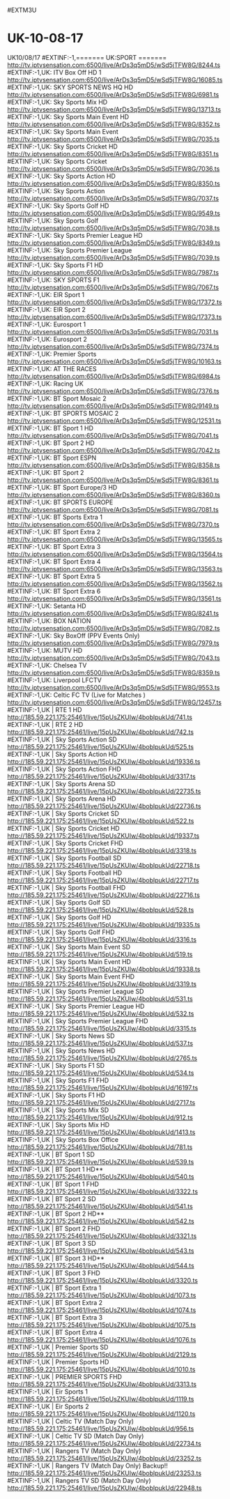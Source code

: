 #EXTM3U
# UK-10-08-17
UK10/08/17
#EXTINF:-1,=======   UK:SPORT   =======
http://tv.iptvsensation.com:6500/live/ArDs3q5mD5/wSd5jTFW8G/8244.ts
#EXTINF:-1,UK: ITV Box Off HD 1
http://tv.iptvsensation.com:6500/live/ArDs3q5mD5/wSd5jTFW8G/16085.ts
#EXTINF:-1,UK: SKY SPORTS NEWS HQ HD
http://tv.iptvsensation.com:6500/live/ArDs3q5mD5/wSd5jTFW8G/6981.ts
#EXTINF:-1,UK: Sky Sports Mix HD
http://tv.iptvsensation.com:6500/live/ArDs3q5mD5/wSd5jTFW8G/13713.ts
#EXTINF:-1,UK: Sky Sports Main Event HD
http://tv.iptvsensation.com:6500/live/ArDs3q5mD5/wSd5jTFW8G/8352.ts
#EXTINF:-1,UK: Sky Sports Main Event
http://tv.iptvsensation.com:6500/live/ArDs3q5mD5/wSd5jTFW8G/7035.ts
#EXTINF:-1,UK: Sky Sports Cricket HD
http://tv.iptvsensation.com:6500/live/ArDs3q5mD5/wSd5jTFW8G/8351.ts
#EXTINF:-1,UK: Sky Sports Cricket
http://tv.iptvsensation.com:6500/live/ArDs3q5mD5/wSd5jTFW8G/7036.ts
#EXTINF:-1,UK: Sky Sports Action HD
http://tv.iptvsensation.com:6500/live/ArDs3q5mD5/wSd5jTFW8G/8350.ts
#EXTINF:-1,UK: Sky Sports Action
http://tv.iptvsensation.com:6500/live/ArDs3q5mD5/wSd5jTFW8G/7037.ts
#EXTINF:-1,UK: Sky Sports Golf HD
http://tv.iptvsensation.com:6500/live/ArDs3q5mD5/wSd5jTFW8G/9549.ts
#EXTINF:-1,UK: Sky Sports Golf
http://tv.iptvsensation.com:6500/live/ArDs3q5mD5/wSd5jTFW8G/7038.ts
#EXTINF:-1,UK: Sky Sports Premier League HD
http://tv.iptvsensation.com:6500/live/ArDs3q5mD5/wSd5jTFW8G/8349.ts
#EXTINF:-1,UK: Sky Sports Premier League
http://tv.iptvsensation.com:6500/live/ArDs3q5mD5/wSd5jTFW8G/7039.ts
#EXTINF:-1,UK: Sky Sports F1 HD
http://tv.iptvsensation.com:6500/live/ArDs3q5mD5/wSd5jTFW8G/7987.ts
#EXTINF:-1,UK: SKY SPORTS  F1
http://tv.iptvsensation.com:6500/live/ArDs3q5mD5/wSd5jTFW8G/7067.ts
#EXTINF:-1,UK: EIR Sport 1
http://tv.iptvsensation.com:6500/live/ArDs3q5mD5/wSd5jTFW8G/17372.ts
#EXTINF:-1,UK: EIR Sport 2
http://tv.iptvsensation.com:6500/live/ArDs3q5mD5/wSd5jTFW8G/17373.ts
#EXTINF:-1,UK: Eurosport 1
http://tv.iptvsensation.com:6500/live/ArDs3q5mD5/wSd5jTFW8G/7031.ts
#EXTINF:-1,UK: Eurosport 2
http://tv.iptvsensation.com:6500/live/ArDs3q5mD5/wSd5jTFW8G/7374.ts
#EXTINF:-1,UK: Premier Sports
http://tv.iptvsensation.com:6500/live/ArDs3q5mD5/wSd5jTFW8G/10163.ts
#EXTINF:-1,UK: AT THE RACES
http://tv.iptvsensation.com:6500/live/ArDs3q5mD5/wSd5jTFW8G/6984.ts
#EXTINF:-1,UK: Racing UK
http://tv.iptvsensation.com:6500/live/ArDs3q5mD5/wSd5jTFW8G/7376.ts
#EXTINF:-1,UK: BT Sport Mosaic 2
http://tv.iptvsensation.com:6500/live/ArDs3q5mD5/wSd5jTFW8G/9149.ts
#EXTINF:-1,UK: BT SPORTS MOSAIC 2
http://tv.iptvsensation.com:6500/live/ArDs3q5mD5/wSd5jTFW8G/12531.ts
#EXTINF:-1,UK: BT Sport 1 HD
http://tv.iptvsensation.com:6500/live/ArDs3q5mD5/wSd5jTFW8G/7041.ts
#EXTINF:-1,UK: BT Sport 2 HD
http://tv.iptvsensation.com:6500/live/ArDs3q5mD5/wSd5jTFW8G/7042.ts
#EXTINF:-1,UK: BT Sport ESPN
http://tv.iptvsensation.com:6500/live/ArDs3q5mD5/wSd5jTFW8G/8358.ts
#EXTINF:-1,UK: BT Sport 2
http://tv.iptvsensation.com:6500/live/ArDs3q5mD5/wSd5jTFW8G/8361.ts
#EXTINF:-1,UK: BT Sport Europe/3 HD
http://tv.iptvsensation.com:6500/live/ArDs3q5mD5/wSd5jTFW8G/8360.ts
#EXTINF:-1,UK: BT SPORTS EUROPE
http://tv.iptvsensation.com:6500/live/ArDs3q5mD5/wSd5jTFW8G/7081.ts
#EXTINF:-1,UK: BT Sports Extra 1
http://tv.iptvsensation.com:6500/live/ArDs3q5mD5/wSd5jTFW8G/7370.ts
#EXTINF:-1,UK: BT Sport Extra 2
http://tv.iptvsensation.com:6500/live/ArDs3q5mD5/wSd5jTFW8G/13565.ts
#EXTINF:-1,UK: BT Sport Extra 3
http://tv.iptvsensation.com:6500/live/ArDs3q5mD5/wSd5jTFW8G/13564.ts
#EXTINF:-1,UK: BT Sport Extra 4
http://tv.iptvsensation.com:6500/live/ArDs3q5mD5/wSd5jTFW8G/13563.ts
#EXTINF:-1,UK: BT Sport Extra 5
http://tv.iptvsensation.com:6500/live/ArDs3q5mD5/wSd5jTFW8G/13562.ts
#EXTINF:-1,UK: BT Sport Extra 6
http://tv.iptvsensation.com:6500/live/ArDs3q5mD5/wSd5jTFW8G/13561.ts
#EXTINF:-1,UK: Setanta HD
http://tv.iptvsensation.com:6500/live/ArDs3q5mD5/wSd5jTFW8G/8241.ts
#EXTINF:-1,UK: BOX NATION
http://tv.iptvsensation.com:6500/live/ArDs3q5mD5/wSd5jTFW8G/7082.ts
#EXTINF:-1,UK: Sky BoxOff (PPV Events Only)
http://tv.iptvsensation.com:6500/live/ArDs3q5mD5/wSd5jTFW8G/7979.ts
#EXTINF:-1,UK: MUTV HD
http://tv.iptvsensation.com:6500/live/ArDs3q5mD5/wSd5jTFW8G/7043.ts
#EXTINF:-1,UK: Chelsea TV
http://tv.iptvsensation.com:6500/live/ArDs3q5mD5/wSd5jTFW8G/8359.ts
#EXTINF:-1,UK: Liverpool LFCTV
http://tv.iptvsensation.com:6500/live/ArDs3q5mD5/wSd5jTFW8G/9553.ts
#EXTINF:-1,UK: Celtic FC TV (Live for Matches )
http://tv.iptvsensation.com:6500/live/ArDs3q5mD5/wSd5jTFW8G/12457.ts
#EXTINF:-1,UK | RTE 1 HD
http://185.59.221.175:25461/live/15pUsZKUIw/4boblpukUd/741.ts
#EXTINF:-1,UK | RTE 2 HD
http://185.59.221.175:25461/live/15pUsZKUIw/4boblpukUd/742.ts
#EXTINF:-1,UK | Sky Sports Action SD
http://185.59.221.175:25461/live/15pUsZKUIw/4boblpukUd/525.ts
#EXTINF:-1,UK | Sky Sports Action HD
http://185.59.221.175:25461/live/15pUsZKUIw/4boblpukUd/19336.ts
#EXTINF:-1,UK | Sky Sports Action FHD
http://185.59.221.175:25461/live/15pUsZKUIw/4boblpukUd/3317.ts
#EXTINF:-1,UK | Sky Sports Arena SD
http://185.59.221.175:25461/live/15pUsZKUIw/4boblpukUd/22735.ts
#EXTINF:-1,UK | Sky Sports Arena HD
http://185.59.221.175:25461/live/15pUsZKUIw/4boblpukUd/22736.ts
#EXTINF:-1,UK | Sky Sports Cricket SD
http://185.59.221.175:25461/live/15pUsZKUIw/4boblpukUd/522.ts
#EXTINF:-1,UK | Sky Sports Cricket HD
http://185.59.221.175:25461/live/15pUsZKUIw/4boblpukUd/19337.ts
#EXTINF:-1,UK | Sky Sports Cricket FHD
http://185.59.221.175:25461/live/15pUsZKUIw/4boblpukUd/3318.ts
#EXTINF:-1,UK | Sky Sports Football SD
http://185.59.221.175:25461/live/15pUsZKUIw/4boblpukUd/22718.ts
#EXTINF:-1,UK | Sky Sports Football HD
http://185.59.221.175:25461/live/15pUsZKUIw/4boblpukUd/22717.ts
#EXTINF:-1,UK | Sky Sports Football FHD
http://185.59.221.175:25461/live/15pUsZKUIw/4boblpukUd/22716.ts
#EXTINF:-1,UK | Sky Sports Golf SD
http://185.59.221.175:25461/live/15pUsZKUIw/4boblpukUd/528.ts
#EXTINF:-1,UK | Sky Sports Golf HD
http://185.59.221.175:25461/live/15pUsZKUIw/4boblpukUd/19335.ts
#EXTINF:-1,UK | Sky Sports Golf FHD
http://185.59.221.175:25461/live/15pUsZKUIw/4boblpukUd/3316.ts
#EXTINF:-1,UK | Sky Sports Main Event SD
http://185.59.221.175:25461/live/15pUsZKUIw/4boblpukUd/519.ts
#EXTINF:-1,UK | Sky Sports Main Event HD
http://185.59.221.175:25461/live/15pUsZKUIw/4boblpukUd/19338.ts
#EXTINF:-1,UK | Sky Sports Main Event FHD
http://185.59.221.175:25461/live/15pUsZKUIw/4boblpukUd/3319.ts
#EXTINF:-1,UK | Sky Sports Premier League SD
http://185.59.221.175:25461/live/15pUsZKUIw/4boblpukUd/531.ts
#EXTINF:-1,UK | Sky Sports Premier League HD
http://185.59.221.175:25461/live/15pUsZKUIw/4boblpukUd/532.ts
#EXTINF:-1,UK | Sky Sports Premier League FHD
http://185.59.221.175:25461/live/15pUsZKUIw/4boblpukUd/3315.ts
#EXTINF:-1,UK | Sky Sports News SD
http://185.59.221.175:25461/live/15pUsZKUIw/4boblpukUd/537.ts
#EXTINF:-1,UK | Sky Sports News HD
http://185.59.221.175:25461/live/15pUsZKUIw/4boblpukUd/2765.ts
#EXTINF:-1,UK | Sky Sports F1 SD
http://185.59.221.175:25461/live/15pUsZKUIw/4boblpukUd/534.ts
#EXTINF:-1,UK | Sky Sports F1 FHD
http://185.59.221.175:25461/live/15pUsZKUIw/4boblpukUd/16197.ts
#EXTINF:-1,UK | Sky Sports F1 HD
http://185.59.221.175:25461/live/15pUsZKUIw/4boblpukUd/2717.ts
#EXTINF:-1,UK | Sky Sports Mix SD
http://185.59.221.175:25461/live/15pUsZKUIw/4boblpukUd/912.ts
#EXTINF:-1,UK | Sky Sports Mix HD
http://185.59.221.175:25461/live/15pUsZKUIw/4boblpukUd/1413.ts
#EXTINF:-1,UK | Sky Sports Box Office
http://185.59.221.175:25461/live/15pUsZKUIw/4boblpukUd/781.ts
#EXTINF:-1,UK | BT Sport 1 SD
http://185.59.221.175:25461/live/15pUsZKUIw/4boblpukUd/539.ts
#EXTINF:-1,UK | BT Sport 1 HD**
http://185.59.221.175:25461/live/15pUsZKUIw/4boblpukUd/540.ts
#EXTINF:-1,UK | BT Sport 1 FHD
http://185.59.221.175:25461/live/15pUsZKUIw/4boblpukUd/3322.ts
#EXTINF:-1,UK | BT Sport 2 SD
http://185.59.221.175:25461/live/15pUsZKUIw/4boblpukUd/541.ts
#EXTINF:-1,UK | BT Sport 2 HD**
http://185.59.221.175:25461/live/15pUsZKUIw/4boblpukUd/542.ts
#EXTINF:-1,UK | BT Sport 2 FHD
http://185.59.221.175:25461/live/15pUsZKUIw/4boblpukUd/3321.ts
#EXTINF:-1,UK | BT Sport 3 SD
http://185.59.221.175:25461/live/15pUsZKUIw/4boblpukUd/543.ts
#EXTINF:-1,UK | BT Sport 3 HD**
http://185.59.221.175:25461/live/15pUsZKUIw/4boblpukUd/544.ts
#EXTINF:-1,UK | BT Sport 3 FHD
http://185.59.221.175:25461/live/15pUsZKUIw/4boblpukUd/3320.ts
#EXTINF:-1,UK | BT Sport Extra 1
http://185.59.221.175:25461/live/15pUsZKUIw/4boblpukUd/1073.ts
#EXTINF:-1,UK | BT Sport Extra 2
http://185.59.221.175:25461/live/15pUsZKUIw/4boblpukUd/1074.ts
#EXTINF:-1,UK | BT Sport Extra 3
http://185.59.221.175:25461/live/15pUsZKUIw/4boblpukUd/1075.ts
#EXTINF:-1,UK | BT Sport Extra 4
http://185.59.221.175:25461/live/15pUsZKUIw/4boblpukUd/1076.ts
#EXTINF:-1,UK | Premier Sports SD
http://185.59.221.175:25461/live/15pUsZKUIw/4boblpukUd/2129.ts
#EXTINF:-1,UK | Premier Sports HD
http://185.59.221.175:25461/live/15pUsZKUIw/4boblpukUd/1010.ts
#EXTINF:-1,UK | PREMIER SPORTS FHD
http://185.59.221.175:25461/live/15pUsZKUIw/4boblpukUd/3313.ts
#EXTINF:-1,UK | Eir Sports 1
http://185.59.221.175:25461/live/15pUsZKUIw/4boblpukUd/1119.ts
#EXTINF:-1,UK | Eir Sports 2
http://185.59.221.175:25461/live/15pUsZKUIw/4boblpukUd/1120.ts
#EXTINF:-1,UK | Celtic TV (Match Day Only)
http://185.59.221.175:25461/live/15pUsZKUIw/4boblpukUd/956.ts
#EXTINF:-1,UK | Celtic TV SD (Match Day Only)
http://185.59.221.175:25461/live/15pUsZKUIw/4boblpukUd/22734.ts
#EXTINF:-1,UK | Rangers TV (Match Day Only)
http://185.59.221.175:25461/live/15pUsZKUIw/4boblpukUd/23252.ts
#EXTINF:-1,UK | Rangers TV (Match Day Only) Backup!!
http://185.59.221.175:25461/live/15pUsZKUIw/4boblpukUd/23253.ts
#EXTINF:-1,UK | Rangers TV SD (Match Day Only)
http://185.59.221.175:25461/live/15pUsZKUIw/4boblpukUd/22948.ts
